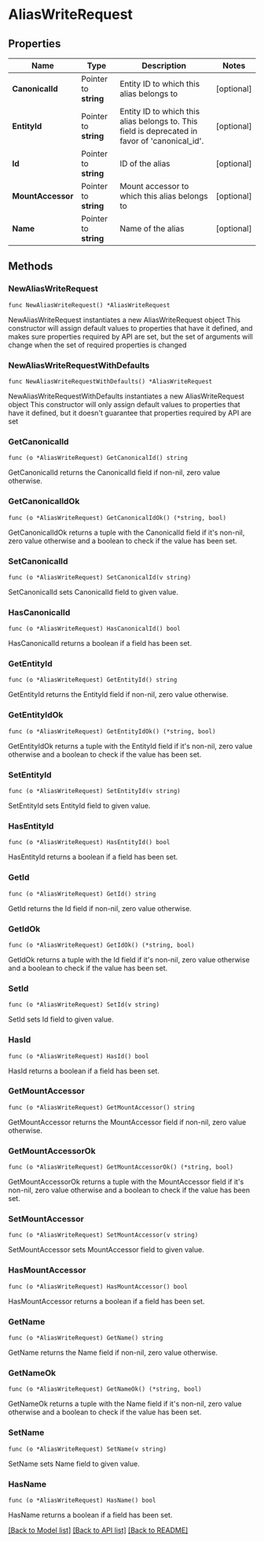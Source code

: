 # AliasWriteRequest

## Properties

Name | Type | Description | Notes
------------ | ------------- | ------------- | -------------
**CanonicalId** | Pointer to **string** | Entity ID to which this alias belongs to | [optional] 
**EntityId** | Pointer to **string** | Entity ID to which this alias belongs to. This field is deprecated in favor of &#39;canonical_id&#39;. | [optional] 
**Id** | Pointer to **string** | ID of the alias | [optional] 
**MountAccessor** | Pointer to **string** | Mount accessor to which this alias belongs to | [optional] 
**Name** | Pointer to **string** | Name of the alias | [optional] 

## Methods

### NewAliasWriteRequest

`func NewAliasWriteRequest() *AliasWriteRequest`

NewAliasWriteRequest instantiates a new AliasWriteRequest object
This constructor will assign default values to properties that have it defined,
and makes sure properties required by API are set, but the set of arguments
will change when the set of required properties is changed

### NewAliasWriteRequestWithDefaults

`func NewAliasWriteRequestWithDefaults() *AliasWriteRequest`

NewAliasWriteRequestWithDefaults instantiates a new AliasWriteRequest object
This constructor will only assign default values to properties that have it defined,
but it doesn't guarantee that properties required by API are set

### GetCanonicalId

`func (o *AliasWriteRequest) GetCanonicalId() string`

GetCanonicalId returns the CanonicalId field if non-nil, zero value otherwise.

### GetCanonicalIdOk

`func (o *AliasWriteRequest) GetCanonicalIdOk() (*string, bool)`

GetCanonicalIdOk returns a tuple with the CanonicalId field if it's non-nil, zero value otherwise
and a boolean to check if the value has been set.

### SetCanonicalId

`func (o *AliasWriteRequest) SetCanonicalId(v string)`

SetCanonicalId sets CanonicalId field to given value.

### HasCanonicalId

`func (o *AliasWriteRequest) HasCanonicalId() bool`

HasCanonicalId returns a boolean if a field has been set.

### GetEntityId

`func (o *AliasWriteRequest) GetEntityId() string`

GetEntityId returns the EntityId field if non-nil, zero value otherwise.

### GetEntityIdOk

`func (o *AliasWriteRequest) GetEntityIdOk() (*string, bool)`

GetEntityIdOk returns a tuple with the EntityId field if it's non-nil, zero value otherwise
and a boolean to check if the value has been set.

### SetEntityId

`func (o *AliasWriteRequest) SetEntityId(v string)`

SetEntityId sets EntityId field to given value.

### HasEntityId

`func (o *AliasWriteRequest) HasEntityId() bool`

HasEntityId returns a boolean if a field has been set.

### GetId

`func (o *AliasWriteRequest) GetId() string`

GetId returns the Id field if non-nil, zero value otherwise.

### GetIdOk

`func (o *AliasWriteRequest) GetIdOk() (*string, bool)`

GetIdOk returns a tuple with the Id field if it's non-nil, zero value otherwise
and a boolean to check if the value has been set.

### SetId

`func (o *AliasWriteRequest) SetId(v string)`

SetId sets Id field to given value.

### HasId

`func (o *AliasWriteRequest) HasId() bool`

HasId returns a boolean if a field has been set.

### GetMountAccessor

`func (o *AliasWriteRequest) GetMountAccessor() string`

GetMountAccessor returns the MountAccessor field if non-nil, zero value otherwise.

### GetMountAccessorOk

`func (o *AliasWriteRequest) GetMountAccessorOk() (*string, bool)`

GetMountAccessorOk returns a tuple with the MountAccessor field if it's non-nil, zero value otherwise
and a boolean to check if the value has been set.

### SetMountAccessor

`func (o *AliasWriteRequest) SetMountAccessor(v string)`

SetMountAccessor sets MountAccessor field to given value.

### HasMountAccessor

`func (o *AliasWriteRequest) HasMountAccessor() bool`

HasMountAccessor returns a boolean if a field has been set.

### GetName

`func (o *AliasWriteRequest) GetName() string`

GetName returns the Name field if non-nil, zero value otherwise.

### GetNameOk

`func (o *AliasWriteRequest) GetNameOk() (*string, bool)`

GetNameOk returns a tuple with the Name field if it's non-nil, zero value otherwise
and a boolean to check if the value has been set.

### SetName

`func (o *AliasWriteRequest) SetName(v string)`

SetName sets Name field to given value.

### HasName

`func (o *AliasWriteRequest) HasName() bool`

HasName returns a boolean if a field has been set.


[[Back to Model list]](../README.md#documentation-for-models) [[Back to API list]](../README.md#documentation-for-api-endpoints) [[Back to README]](../README.md)


